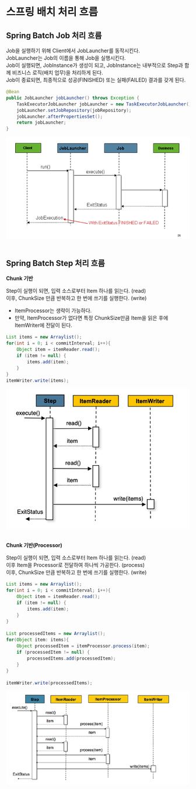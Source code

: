 # 스프링 배치 처리 흐름

## Spring Batch Job 처리 흐름

Job을 실행하기 위해 Client에서 JobLauncher를 동작시킨다.  
JobLauncher는 Job의 이름을 통해 Job을 실행시킨다.  
Job이 실행되면, JobInstance가 생성이 되고, JobInstance는 내부적으로 Step과 함께 비즈니스 로직(배치 업무)을 처리하게 된다.  
Job이 종료되면, 최종적으로 성공(FINISHED) 또는 실패(FAILED) 결과를 갖게 된다.

```Java
@Bean
public JobLauncher jobLauncher() throws Exception {
	TaskExecutorJobLauncher jobLauncher = new TaskExecutorJobLauncher();
	jobLauncher.setJobRepository(jobRepository);
	jobLauncher.afterPropertiesSet();
	return jobLauncher;
}
```

<div align="center">
    <img src="./images/job-launcher-sequence-sync.png">
</div>

<br/>

## Spring Batch Step 처리 흐름

__Chunk 기반__

Step이 실행이 되면, 입력 소스로부터 Item 하나를 읽는다. (read)  
이후, ChunkSize 만큼 반복하고 한 번에 쓰기를 실행한다. (write)  
 - ItemProcessor는 생략이 가능하다.
 - 만약, ItemProcessor가 없다면 특정 ChunkSize만큼 Item을 읽은 후에 ItemWriter에 전달이 된다.

```Java
List items = new Arraylist();
for(int i = 0; i < commitInterval; i++){
    Object item = itemReader.read();
    if (item != null) {
        items.add(item);
    }
}
itemWriter.write(items);
```

<div align="center">
    <img src="./images/chunk-oriented-processing.png">
</div>


<br/>

__Chunk 기반(Processor)__

Step이 실행이 되면, 입력 소스로부터 Item 하나를 읽는다. (read)  
이후 Item을 Processor로 전달하여 하나씩 가공한다. (process)  
이후, ChunkSize 만큼 반복하고 한 번에 쓰기를 실행한다. (write)  

```Java
List items = new Arraylist();
for(int i = 0; i < commitInterval; i++){
    Object item = itemReader.read();
    if (item != null) {
        items.add(item);
    }
}

List processedItems = new Arraylist();
for(Object item: items){
    Object processedItem = itemProcessor.process(item);
    if (processedItem != null) {
        processedItems.add(processedItem);
    }
}

itemWriter.write(processedItems);
```

<div align="center">
    <img src="./images/chunk-oriendted_step.png">
</div>

